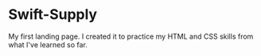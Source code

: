 # Swift-Supply
My first landing page. I created it to practice
my HTML and CSS skills from what I've learned
so far.
